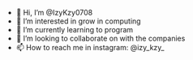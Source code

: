 - 👋 Hi, I’m @IzyKzy0708
- 👀 I’m interested in grow in computing
- 🌱 I’m currently learning to program
- 💞️ I’m looking to collaborate on with the companies
- 📫 How to reach me in instagram: @izy_kzy_
